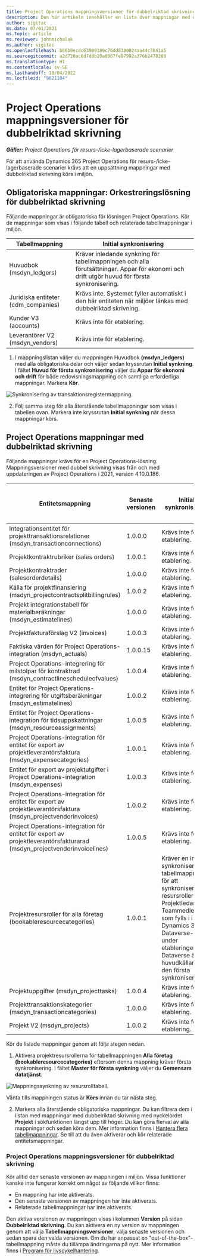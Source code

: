 ```yaml
---
title: Project Operations mappningsversioner för dubbelriktad skrivning
description: Den här artikeln innehåller en lista över mappningar med dubbelskrivning som krävs för Dynamics 365 Project Operations.
author: sigitac
ms.date: 07/01/2021
ms.topic: article
ms.reviewer: johnmichalak
ms.author: sigitac
ms.openlocfilehash: b86b9ecdc63989189c76dd8380024aa44c7641a5
ms.sourcegitcommit: a2d720ac6d7ddb20a0967fe87992a376b2478208
ms.translationtype: HT
ms.contentlocale: sv-SE
ms.lasthandoff: 10/04/2022
ms.locfileid: "9621104"
---
```

# <a name="project-operations-dual-write-map-versions"></a>Project Operations mappningsversioner för dubbelriktad skrivning

_**Gäller:** Project Operations för resurs-/icke-lagerbaserade scenarier_

För att använda Dynamics 365 Project Operations för resurs-/icke-lagerbaserade scenarier krävs att en uppsättning mappningar med dubbelriktad skrivning körs i miljön. 

## <a name="prerequisite-maps-dual-write-orchestration-solution"></a>Obligatoriska mappningar: Orkestreringslösning för dubbelriktad skrivning

Följande mappningar är obligatoriska för lösningen Project Operations. Kör de mappningar som visas i följande tabell och relaterade tabellmappningar i miljön.

| Tabellmappning | Initial synkronisering |
| --- | --- |
| Huvudbok (msdyn_ledgers) | Kräver inledande synkning för tabellmappningen och alla förutsättningar. Appar för ekonomi och drift utgör huvud för första synkronisering. |
| Juridiska entiteter (cdm_companies) | Krävs inte. Systemet fyller automatiskt i den här entiteten när miljöer länkas med dubbelriktad skrivning. |
| Kunder V3 (accounts) | Krävs inte för etablering. |
| Leverantörer V2 (msdyn_vendors) | Krävs inte för etablering. |

1. I mappningslistan väljer du mappningen Huvudbok **(msdyn\_ledgers)** med alla obligatoriska delar och väljer sedan kryssrutan **Initial synkning**. I fältet **Huvud för första synkronisering** väljer du **Appar för ekonomi och drift** för både redovisningsmappning och samtliga erforderliga mappningar. Markera **Kör**.

![Synkronisering av transaktionsregistermappning.](media/DW6.png)

2. Följ samma steg för alla återstående tabellmappningar som visas i tabellen ovan. Markera inte kryssrutan **Initial synkning** när dessa mappningar körs.

## <a name="project-operations-dual-write-maps"></a>Project Operations mappningar med dubbelriktad skrivning

Följande mappningar krävs för en Project Operations-lösning. Mappningsversioner med dubbel skrivning visas från och med uppdateringen av Project Operations i 2021, version 4.10.0.186.

| Entitetsmappning | Senaste versionen | Initial synkronisering | Obligatorisk Dynamics 365 Finance-version |
| --- | --- | --- | --- |
| Integrationsentitet för projekttransaktionsrelationer (msdyn\_transactionconnections) | 1.0.0.0 | Krävs inte för etablering. ||
| Projektkontraktrubriker (sales orders) | 1.0.0.1 | Krävs inte för etablering. ||
| Projektkontraktrader (salesorderdetails) | 1.0.0.0 | Krävs inte för etablering. ||
| Källa för projektfinansiering (msdyn_projectcontractsplitbillingrules) | 1.0.0.2 | Krävs inte för etablering. ||
| Projekt integrationstabell för materialberäkningar (msdyn\_estimatelines) | 1.0.0.0 | Krävs inte för etablering. ||
| Projektfakturaförslag V2 (invoices) | 1.0.0.3 | Krävs inte för etablering. ||
| Faktiska värden för Project Operations-integration (msdyn_actuals) | 1.0.0.15 | Krävs inte för etablering. |10.0.29 eller senare|
| Project Operations-integrering för milstolpar för kontraktrad (msdyn_contractlinescheduleofvalues) | 1.0.0.4 | Krävs inte för etablering. ||
| Entitet för Project Operations-integrering för utgiftsberäkningar (msdyn_estimatelines) | 1.0.0.2 | Krävs inte för etablering. ||
| Entitet för Project Operations-integration för tidsuppskattningar (msdyn_resourceassignments) | 1.0.0.5 | Krävs inte för etablering. ||
| Project Operations-integration för entitet för export av projektleverantörsfaktura (msdyn_expensecategories) | 1.0.0.1 | Krävs inte för etablering. ||
| Entitet för export av projektutgifter i Project Operations-integration (msdyn_expenses) | 1.0.0.3 | Krävs inte för etablering. ||
| Project Operations-integration för entitet för export av projektleverantörsfaktura (msdyn_projectvendorinvoices) | 1.0.0.2 | Krävs inte för etablering. |10.0.29 eller senare|
| Project Operations-integration för entitet för export av projektleverantörsfakturarad (msdyn_projectvendorinvoicelines) | 1.0.0.5 | Krävs inte för etablering. | 10.0.29 eller senare |
| Projektresursroller för alla företag (bookableresourcecategories) | 1.0.0.1 | Kräver en initial synkronisering av tabellmappningen för att synkronisera resursrollerna Projektledare och Teammedlem som fylls i i Dynamics 365 Dataverse-miljön under etableringen. Dataverse är huvudkällan för den första synkroniseringen. ||
| Projektuppgifter (msdyn_projecttasks) | 1.0.0.4 | Krävs inte för etablering. ||
| Projekttransaktionskategorier (msdyn_transactioncategories) | 1.0.0.0 | Krävs inte för etablering. ||
| Projekt V2 (msdyn_projects) | 1.0.0.2 | Krävs inte för etablering. ||

Kör de listade mappningar genom att följa stegen nedan.

1. Aktivera projektresursrollerna för tabellmappningen **Alla företag (bookableresourcecategories)** eftersom denna mappning kräver första synkronisering. I fältet **Master för första synkning** väljer du **Gemensam datatjänst**. 

 ![Mappningssynkning av resursrolltabell.](media/6ResourceInitialSync.jpg)

 Vänta tills mappningen status är **Körs** innan du tar nästa steg.

2. Markera alla återstående obligatoriska mappningar. Du kan filtrera dem i listan med mappningar med dubbelriktad skrivning med nyckelordet **Projekt** i sökfunktionen längst upp till höger. Du kan göra flerval av alla mappningar och sedan köra dem. Mer information finns i [Hantera flera tabellmappningar](/dynamics365/fin-ops-core/dev-itpro/data-entities/dual-write/multiple-entity-maps). Se till att du även aktiverar och kör relaterade entitetsmappningar.

### <a name="project-operations-dual-write-map-versions"></a>Project Operations mappningsversioner för dubbelriktad skrivning

Kör alltid den senaste versionen av mappningen i miljön. Vissa funktioner kanske inte fungerar korrekt om något av följande villkor finns:

- En mappning har inte aktiverats.
- Den senaste versionen av mappningen har inte aktiverats. 
- Relaterade tabellmappningar har inte aktiverats.

Den aktiva versionen av mappningen visas i kolumnen **Version** på sidan **Dubbelriktad skrivning**. Du kan aktivera en ny version av mappningen genom att välja **Tabellmappningsversioner**, välja senaste versionen och sedan spara den valda versionen. Om du har anpassat en "out-of-the-box"-tabellmappning måste du tillämpa ändringarna på nytt. Mer information finns i [Program för livscykelhantering](/dynamics365/fin-ops-core/dev-itpro/data-entities/dual-write/app-lifecycle-management).
